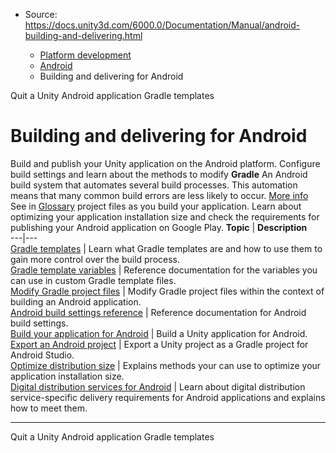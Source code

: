 * Source: https://docs.unity3d.com/6000.0/Documentation/Manual/android-building-and-delivering.html

  * [Platform development ](https://docs.unity3d.com/6000.0/Documentation/Manual/PlatformSpecific.html)
  * [Android](https://docs.unity3d.com/6000.0/Documentation/Manual/android.html)
  * Building and delivering for Android


[](https://docs.unity3d.com/6000.0/Documentation/Manual/android-quit.html)
Quit a Unity Android application
[](https://docs.unity3d.com/6000.0/Documentation/Manual/gradle-templates.html)
Gradle templates
# Building and delivering for Android
Build and publish your Unity application on the Android platform.
Configure build settings and learn about the methods to modify **Gradle** An Android build system that automates several build processes. This automation means that many common build errors are less likely to occur. [More info](https://docs.unity3d.com/6000.0/Documentation/Manual/android-gradle-overview.html)  
See in [Glossary](https://docs.unity3d.com/6000.0/Documentation/Manual/Glossary.html#Gradle) project files as you build your application. Learn about optimizing your application installation size and check the requirements for publishing your Android application on Google Play. 
**Topic** | **Description**  
---|---  
[Gradle templates](https://docs.unity3d.com/6000.0/Documentation/Manual/gradle-templates.html) | Learn what Gradle templates are and how to use them to gain more control over the build process.  
[Gradle template variables](https://docs.unity3d.com/6000.0/Documentation/Manual/android-gradle-template-variables.html) | Reference documentation for the variables you can use in custom Gradle template files.  
[Modify Gradle project files](https://docs.unity3d.com/6000.0/Documentation/Manual/android-modify-gradle-project-files.html) | Modify Gradle project files within the context of building an Android application.  
[Android build settings reference](https://docs.unity3d.com/6000.0/Documentation/Manual/android-build-settings.html) | Reference documentation for Android build settings.  
[Build your application for Android](https://docs.unity3d.com/6000.0/Documentation/Manual/android-BuildProcess.html) | Build a Unity application for Android.  
[Export an Android project](https://docs.unity3d.com/6000.0/Documentation/Manual/android-export-process.html) | Export a Unity project as a Gradle project for Android Studio.  
[Optimize distribution size](https://docs.unity3d.com/6000.0/Documentation/Manual/android-optimize-distribution-size.html) | Explains methods your can use to optimize your application installation size.  
[Digital distribution services for Android](https://docs.unity3d.com/6000.0/Documentation/Manual/android-distribution.html) | Learn about digital distribution service-specific delivery requirements for Android applications and explains how to meet them.  
* * *
[](https://docs.unity3d.com/6000.0/Documentation/Manual/android-quit.html)
Quit a Unity Android application
[](https://docs.unity3d.com/6000.0/Documentation/Manual/gradle-templates.html)
Gradle templates
